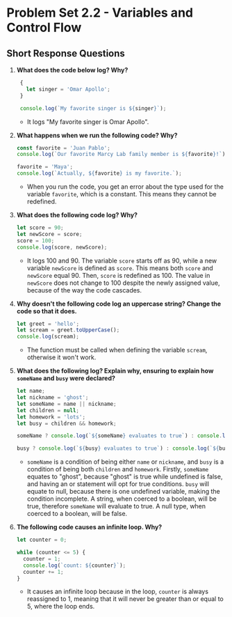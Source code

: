 # Problem Set 2.2 - Variables and Control Flow
## Short Response Questions

1. **What does the code below log? Why?**
   ```javascript
    {
      let singer = 'Omar Apollo';
    }

    console.log(`My favorite singer is ${singer}`);
   ```
   - It logs "My favorite singer is Omar Apollo".

2. **What happens when we run the following code? Why?**
   ```javascript
   const favorite = 'Juan Pablo';
   console.log(`Our favorite Marcy Lab family member is ${favorite}!`);

   favorite = 'Maya';
   console.log(`Actually, ${favorite} is my favorite.`);
   ```
   - When you run the code, you get an error about the type used for the variable `favorite`, which is a constant. This means they cannot be redefined.

3. **What does the following code log? Why?**
   ```javascript
   let score = 90; 
   let newScore = score;
   score = 100; 
   console.log(score, newScore);
   ```
   - It logs 100 and 90. The variable `score` starts off as 90, while a new variable `newScore` is defined as `score`. This means both `score` and `newScore` equal 90. Then, `score` is redefined as 100. The value in `newScore` does not change to 100 despite the newly assigned value, because of the way the code cascades.

4. **Why doesn't the following code log an uppercase string? Change the code so that it does.**
   ```javascript
   let greet = 'hello';
   let scream = greet.toUpperCase();
   console.log(scream); 
   ```
   - The function must be called when defining the variable `scream`, otherwise it won't work.

5. **What does the following log? Explain why, ensuring to explain how `someName` and `busy` were declared?**
   ```javascript
   let name;
   let nickname = 'ghost';
   let someName = name || nickname;
   let children = null;
   let homework = 'lots';
   let busy = children && homework;

   someName ? console.log(`${someName} evaluates to true`) : console.log(`${someName} evaluates to false.`);

   busy ? console.log(`${busy} evaluates to true`) : console.log(`${busy} evaluates to false.`);
   ```
   - `someName` is a condition of being either  `name` or `nickname`, and `busy` is a condition of being both `children` and `homework`. Firstly, `someName` equates to "ghost", because "ghost" is true while undefined is false, and having an or statement will opt for true conditions. `busy` will equate to null, because there is one undefined variable, making the condition incomplete. A string, when coerced to a boolean, will be true, therefore `someName` will evaluate to true. A null type, when coerced to a boolean, will be false. 

6. **The following code causes an infinite loop. Why?**
   ```javascript
   let counter = 0;

   while (counter <= 5) {
     counter = 1;
     console.log(`count: ${counter}`);
     counter += 1;
   }
   ```
   - It causes an infinite loop because in the loop, `counter` is always reassigned to 1, meaning that it will never be greater than or equal to 5, where the loop ends. 